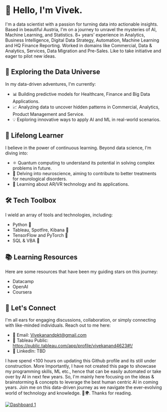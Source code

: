 # 👋 Hello, I'm Vivek.

I'm a data scientist with a passion for turning data into actionable insights. Based in beautiful Austria, I'm on a journey to unravel the mysteries of AI, Machine Learning, and Statistics. 8+ years’ experience in Analytics, Business Intelligence, Digital Data Strategy, Automation, Machine Learning and HQ Finance Reporting.  Worked in domains like Commercial, Data & Analytics, Services, Data Migration and Pre-Sales. Like to take initiative and eager to pilot new ideas.

## 🔬 Exploring the Data Universe

In my data-driven adventures, I'm currently:
- 📊 Building predictive models for Healthcare, Finance and Big Data Applications.
- 📈 Analyzing data to uncover hidden patterns in Commercial, Analytics, Product Management and Service.
- 💡 Exploring innovative ways to apply AI and ML in real-world scenarios.

## 🌱 Lifelong Learner

I believe in the power of continuous learning. Beyond data science, I'm diving into:
- ⚛️ Quantum computing to understand its potential in solving complex problems in future.
- 🧠 Delving into neuroscience, aiming to contribute to better treatments for neurological disorders.
- 📡 Learning about AR/VR technology and its applications.

## 🛠️ Tech Toolbox

I wield an array of tools and technologies, including:
- Python 🐍
- Tableau, Spotfire, Kibana 📡
- TensorFlow and PyTorch 🚀
- SQL & VBA 📂

## 📚 Learning Resources

Here are some resources that have been my guiding stars on this journey:
- Datacamp
- OpenAI 
- Coursera

## 💬 Let's Connect

I'm all ears for engaging discussions, collaboration, or simply connecting with like-minded individuals. Reach out to me here:
- 📧 Email: Vivekanandpkt@gmail.com
- 🚀 Tableau Public: https://public.tableau.com/app/profile/vivekanand4623#!/
- 💼 LinkedIn: TBD

I have spend <100 hours on updating this Github profile and its still under construction. More Importantly, I have not created this page to showcase my programming skills, ML etc., hence that can be easily automated or take over by AI in next few years. So, I'm mainly here focusing on the ideas & brainstorming & concepts to leverage the best human centric AI in coming years. Join me on this data-driven journey as we navigate the ever-evolving world of technology and knowledge. 🚀🌍. Thanks for reading. 


<div class='tableauPlaceholder' id='viz1698259011037' style='position: relative'><noscript><a href='#'><img alt='Dashboard 1 ' src='https:&#47;&#47;public.tableau.com&#47;static&#47;images&#47;La&#47;LandingPage_16974021948670&#47;Dashboard1&#47;1_rss.png' style='border: none' /></a></noscript><object class='tableauViz'  style='display:none;'><param name='host_url' value='https%3A%2F%2Fpublic.tableau.com%2F' /> <param name='embed_code_version' value='3' /> <param name='site_root' value='' /><param name='name' value='LandingPage_16974021948670&#47;Dashboard1' /><param name='tabs' value='no' /><param name='toolbar' value='yes' /><param name='static_image' value='https:&#47;&#47;public.tableau.com&#47;static&#47;images&#47;La&#47;LandingPage_16974021948670&#47;Dashboard1&#47;1.png' /> <param name='animate_transition' value='yes' /><param name='display_static_image' value='yes' /><param name='display_spinner' value='yes' /><param name='display_overlay' value='yes' /><param name='display_count' value='yes' /><param name='language' value='en-US' /><param name='filter' value='publish=yes' /></object></div>            


<!---
vivekanandpkr/vivekanandpkr is a ✨ special ✨ repository because its `README.md` (this file) appears on your GitHub profile.
You can click the Preview link to take a look at your changes.
--->
